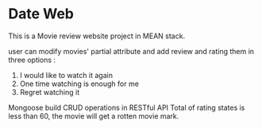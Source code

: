 # Date Web
This is a Movie review website project in MEAN stack.

user can modify movies' partial attribute and add review and rating them in three options :
1. I would like to watch it again
2. One time watching is enough for me
3. Regret watching it

Mongoose build CRUD operations in RESTful API
Total of rating states is less than 60, the movie will get a rotten movie mark.


